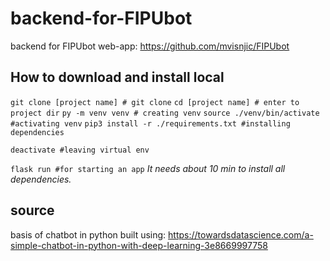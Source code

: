 # backend-for-FIPUbot

backend for FIPUbot web-app: https://github.com/mvisnjic/FIPUbot

## How to download and install local

`git clone [project name] # git clone`
`cd [project name] # enter to project dir`
`py -m venv venv # creating venv`
`source ./venv/bin/activate #activating venv`
`pip3 install -r ./requirements.txt #installing dependencies`

`deactivate #leaving virtual env`

`flask run #for starting an app`
_It needs about 10 min to install all dependencies._

## source

basis of chatbot in python built using: https://towardsdatascience.com/a-simple-chatbot-in-python-with-deep-learning-3e8669997758
